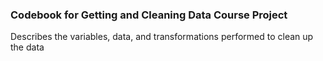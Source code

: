 ### Codebook for Getting and Cleaning Data Course Project
Describes the variables, data, and transformations performed to clean up the data

